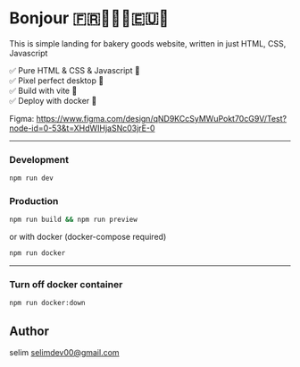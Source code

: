 # Bonjour 🇫🇷🥖🗼🥐🇪🇺🏰

This is simple landing for bakery goods website, written in just HTML, CSS, Javascript 

✅ Pure HTML & CSS & Javascript 🌱 <br />
✅ Pixel perfect desktop 💯 <br />
✅ Build with vite 🚀 <br />
✅ Deploy with docker 💪 <br />

Figma: https://www.figma.com/design/qND9KCcSyMWuPokt70cG9V/Test?node-id=0-53&t=XHdWIHjaSNc03jrE-0

<hr />

### Development
```bash
npm run dev
```

### Production
```bash
npm run build && npm run preview
```

or with docker (docker-compose required)

```bash
npm run docker
```

<hr />

### Turn off docker container
```bash
npm run docker:down
```

## Author
selim <selimdev00@gmail.com>